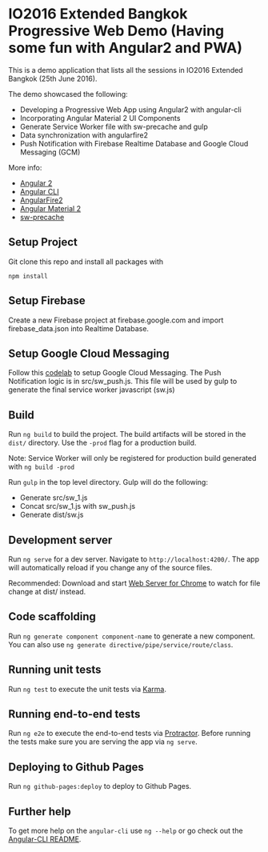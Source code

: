 # IO2016 Extended Bangkok Progressive Web Demo (Having some fun with Angular2 and PWA)

This is a demo application that lists all the sessions in IO2016 Extended Bangkok (25th June 2016).

The demo showcased the following: 

- Developing a Progressive Web App using Angular2 with angular-cli
- Incorporating Angular Material 2 UI Components
- Generate Service Worker file with sw-precache and gulp
- Data synchronization with angularfire2
- Push Notification with Firebase Realtime Database and Google Cloud Messaging (GCM)

More info:

- [Angular 2](https://angular.io/)
- [Angular CLI](https://github.com/angular/angular-cli)
- [AngularFire2](https://github.com/angular/angularfire2)
- [Angular Material 2](https://github.com/angular/material2)
- [sw-precache](https://github.com/GoogleChrome/sw-precache)

## Setup Project

Git clone this repo and install all packages with

```
npm install
```

## Setup Firebase

Create a new Firebase project at firebase.google.com and import firebase_data.json into Realtime Database.

## Setup Google Cloud Messaging

Follow this [codelab](https://developers.google.com/web/fundamentals/getting-started/push-notifications/?hl=en) to setup Google Cloud Messaging. The Push Notification logic is in src/sw_push.js. This file will be used by gulp to generate the final service worker javascript (sw.js)

## Build

Run `ng build` to build the project. The build artifacts will be stored in the `dist/` directory. Use the `-prod` flag for a production build.

Note: Service Worker will only be registered for production build generated with `ng build -prod`

Run `gulp` in the top level directory. Gulp will do the following: 

* Generate src/sw_1.js 
* Concat src/sw_1.js with sw_push.js
* Generate dist/sw.js 

## Development server
Run `ng serve` for a dev server. Navigate to `http://localhost:4200/`. The app will automatically reload if you change any of the source files.

Recommended: Download and start [Web Server for Chrome](https://chrome.google.com/webstore/detail/web-server-for-chrome/ofhbbkphhbklhfoeikjpcbhemlocgigb?hl=en) to watch for file change at dist/ instead.

## Code scaffolding

Run `ng generate component component-name` to generate a new component. You can also use `ng generate directive/pipe/service/route/class`.

## Running unit tests

Run `ng test` to execute the unit tests via [Karma](https://karma-runner.github.io).

## Running end-to-end tests

Run `ng e2e` to execute the end-to-end tests via [Protractor](http://www.protractortest.org/). 
Before running the tests make sure you are serving the app via `ng serve`.

## Deploying to Github Pages

Run `ng github-pages:deploy` to deploy to Github Pages.

## Further help

To get more help on the `angular-cli` use `ng --help` or go check out the [Angular-CLI README](https://github.com/angular/angular-cli/blob/master/README.md).
